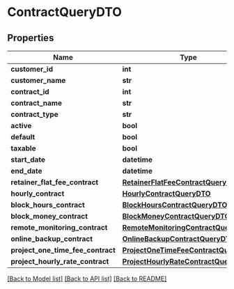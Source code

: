 # ContractQueryDTO

## Properties
Name | Type | Description | Notes
------------ | ------------- | ------------- | -------------
**customer_id** | **int** |  | [optional] 
**customer_name** | **str** |  | [optional] 
**contract_id** | **int** |  | [optional] 
**contract_name** | **str** |  | [optional] 
**contract_type** | **str** |  | [optional] 
**active** | **bool** |  | [optional] 
**default** | **bool** |  | [optional] 
**taxable** | **bool** |  | [optional] 
**start_date** | **datetime** |  | [optional] 
**end_date** | **datetime** |  | [optional] 
**retainer_flat_fee_contract** | [**RetainerFlatFeeContractQueryDTO**](RetainerFlatFeeContractQueryDTO.md) |  | [optional] 
**hourly_contract** | [**HourlyContractQueryDTO**](HourlyContractQueryDTO.md) |  | [optional] 
**block_hours_contract** | [**BlockHoursContractQueryDTO**](BlockHoursContractQueryDTO.md) |  | [optional] 
**block_money_contract** | [**BlockMoneyContractQueryDTO**](BlockMoneyContractQueryDTO.md) |  | [optional] 
**remote_monitoring_contract** | [**RemoteMonitoringContractQueryDTO**](RemoteMonitoringContractQueryDTO.md) |  | [optional] 
**online_backup_contract** | [**OnlineBackupContractQueryDTO**](OnlineBackupContractQueryDTO.md) |  | [optional] 
**project_one_time_fee_contract** | [**ProjectOneTimeFeeContractQueryDTO**](ProjectOneTimeFeeContractQueryDTO.md) |  | [optional] 
**project_hourly_rate_contract** | [**ProjectHourlyRateContractQueryDTO**](ProjectHourlyRateContractQueryDTO.md) |  | [optional] 

[[Back to Model list]](../README.md#documentation-for-models) [[Back to API list]](../README.md#documentation-for-api-endpoints) [[Back to README]](../README.md)


